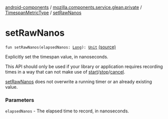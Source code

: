 [android-components](../../index.md) / [mozilla.components.service.glean.private](../index.md) / [TimespanMetricType](index.md) / [setRawNanos](./set-raw-nanos.md)

# setRawNanos

`fun setRawNanos(elapsedNanos: `[`Long`](https://kotlinlang.org/api/latest/jvm/stdlib/kotlin/-long/index.html)`): `[`Unit`](https://kotlinlang.org/api/latest/jvm/stdlib/kotlin/-unit/index.html) [(source)](https://github.com/mozilla-mobile/android-components/blob/master/components/service/glean/src/main/java/mozilla/components/service/glean/private/TimespanMetricType.kt#L118)

Explicitly set the timespan value, in nanoseconds.

This API should only be used if your library or application requires recording
times in a way that can not make use of [start](start.md)/[stop](stop.md)/[cancel](cancel.md).

[setRawNanos](./set-raw-nanos.md) does not overwrite a running timer or an already existing value.

### Parameters

`elapsedNanos` - The elapsed time to record, in nanoseconds.